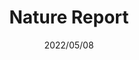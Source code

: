 ---
title: "Nature Report"
date: "2022/05/08"
type: "discography"
category: "discography"
image: "../images/etc/11_NR/NR_jacket_mini.jpg"
shortName: "NR"
link: ""
tracks: [
  {
    name: "Fall Of The Light",
    original: "信仰は儚き人間の為に"
  },
  {
    name: "Third Time's The Charm",
    original: "少女さとり ～ 3rd eye"
  },
  {
    name: "Cheer Together",
    original: "死体旅行 ～ Be of good cheer!"
  },
  {
    name: "1884",
    original: "明治十七年の上海アリス"
  },
  {
    name: "Being Apple",
    original: "Bad Apple!!"
  },
  {
    name: "8:09 p.m.",
    original: "厄神様の通り道　～ Dark Road & 運命のダークサイド"
  }
]
---